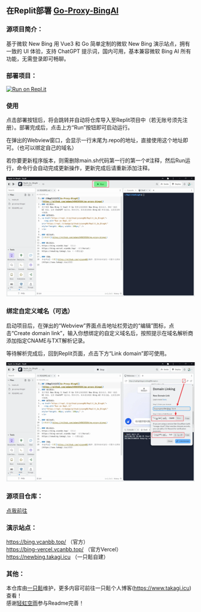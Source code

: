 ## 在Replit部署 [Go-Proxy-BingAI](https://github.com/adams549659584/go-proxy-bingai)

### 源项目简介：
基于微软 New Bing 用 Vue3 和 Go 简单定制的微软 New Bing 演示站点，拥有一致的 UI 体验，支持 ChatGPT 提示词，国内可用，基本兼容微软 Bing AI 所有功能，无需登录即可畅聊。

### 部署项目：
<a href="https://repl.it/github/yzsong06/Replit-Go-Proxy-BingAi">
  <img alt="Run on Repl.it" src="https://repl.it/badge/github/yzsong06/Replit-Go-Proxy-BingAi" style="height: 40px; width: 190px;" />
</a>

### 使用
点击部署按钮后，将会跳转并自动将仓库导入至Replit项目中（若无账号须先注册）。部署完成后，点击上方“Run”按钮即可启动运行。

在弹出的Webview窗口，会显示一行末尾为.repo的地址，直接使用这个地址即可。（也可以绑定自己的域名）

若你要更新程序版本，则需删除main.sh代码第一行的第一个#注释，然后Run运行，命令行会自动完成更新操作，更新完成后请重新添加注释。 

![演示](/img/01.webp)

### 绑定自定义域名（可选）
启动项目后，在弹出的“Webview”界面点击地址栏旁边的“编辑”图标，点击“Create domain link”，输入你想绑定的自定义域名后，按照提示在域名解析商添加指定CNAME与TXT解析记录。

等待解析完成后，回到Replit页面，点击下方“Link domain”即可使用。

![绑定域名](/img/02.webp)

### 源项目仓库：
[点我前往](https://github.com/adams549659584/go-proxy-bingai)

### 演示站点：
https://bing.vcanbb.top/ （官方）  
https://bing-vercel.vcanbb.top/ （官方Vercel）  
https://newbing.takagi.icu （一只鬆自建）  

### 其他：
本仓库由[一只鬆](https://github.com/yzsong06)维护，更多内容可前往一只鬆个人博客(https://www.takagi.icu) 查看！  
感谢[轻虹空雨](https://github.com/MuFeng086)参与Readme完善！
